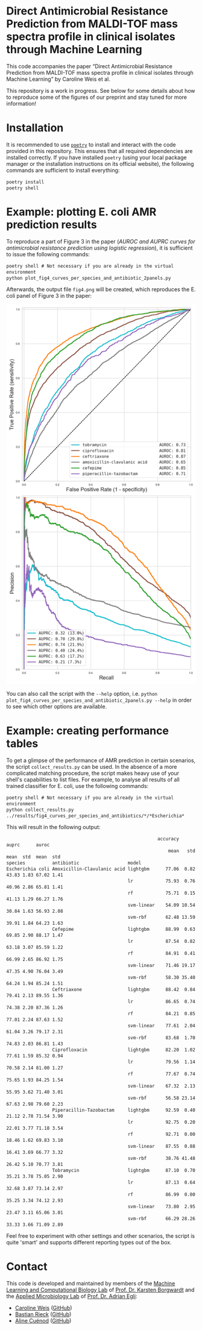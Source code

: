 # Direct Antimicrobial Resistance Prediction from MALDI-TOF mass spectra profile in clinical isolates through Machine Learning

This code accompanies the paper &ldquo;Direct Antimicrobial Resistance Prediction from MALDI-TOF mass spectra profile in clinical isolates through Machine Learning&rdquo;
by Caroline Weis et al.

This repository is a work in progress. See below for some details about
how to reproduce some of the figures of our preprint and stay tuned for
more information!

# Installation

It is recommended to use [`poetry`](https://python-poetry.org) to
install and interact with the code provided in this repository. This
ensures that all required dependencies are installed correctly. If you
have installed `poetry`&nbsp;(using your local package manager or the
installation instructions on its official website), the following
commands are sufficient to install everything:

```shell
poetry install
poetry shell
```

# Example: plotting E. coli AMR prediction results

To reproduce a part of Figure 3 in the paper&nbsp;(*AUROC and AUPRC
curves for antimicrobial resistance prediction using logistic
regression*), it is sufficient to issue the following commands:

```shell
poetry shell # Not necessary if you are already in the virtual environment
python plot_fig4_curves_per_species_and_antibiotic_2panels.py
```

Afterwards, the output file `fig4.png` will be created, which reproduces
the E. coli panel of Figure 3 in the paper:

![E. coli AMR prediction results](./images/fig4.png)

You can also call the script with the `--help` option, i.e. `python
plot_fig4_curves_per_species_and_antibiotic_2panels.py --help` in order
to see which other options are available.

# Example: creating performance tables

To get a glimpse of the performance of AMR prediction in certain
scenarios, the script `collect_results.py` can be used. In the absence
of a more complicated matching procedure, the script makes heavy use of
your shell's capabilities to list files. For example, to analyse all
results of all trained classifier for E. coli, use the following
commands:

```shell
poetry shell # Not necessary if you are already in the virtual environment
python collect_results.py ../results/fig4_curves_per_species_and_antibiotics/*/*Escherichia*
```

This will result in the following output:

```
                                                        accuracy       auprc      auroc
                                                            mean   std  mean  std  mean  std
species          antibiotic                  model
Escherichia coli Amoxicillin-Clavulanic acid lightgbm      77.06  0.82 43.83 1.83 67.02 1.41
                                             lr            75.93  0.76 40.96 2.86 65.81 1.41
                                             rf            75.71  0.15 41.13 1.29 66.27 1.76
                                             svm-linear    54.09 10.54 30.84 1.63 56.93 2.08
                                             svm-rbf       62.48 13.59 39.91 1.84 64.23 1.63
                 Cefepime                    lightgbm      88.99  0.63 69.85 2.90 88.17 1.47
                                             lr            87.54  0.82 63.18 3.07 85.59 1.22
                                             rf            84.91  0.41 66.99 2.65 86.92 1.75
                                             svm-linear    71.46 19.17 47.35 4.90 76.04 3.49
                                             svm-rbf       58.30 35.40 64.24 1.94 85.24 1.51
                 Ceftriaxone                 lightgbm      88.42  0.84 79.41 2.13 89.55 1.36
                                             lr            86.65  0.74 74.38 2.20 87.36 1.26
                                             rf            84.21  0.85 77.01 2.24 87.63 1.52
                                             svm-linear    77.61  2.04 61.04 3.26 79.17 2.31
                                             svm-rbf       83.68  1.70 74.83 2.03 86.81 1.43
                 Ciprofloxacin               lightgbm      82.20  1.02 77.61 1.59 85.32 0.94
                                             lr            79.56  1.14 70.58 2.14 81.00 1.27
                                             rf            77.67  0.74 75.65 1.93 84.25 1.54
                                             svm-linear    67.32  2.13 55.95 3.62 71.40 3.01
                                             svm-rbf       56.58 23.14 67.63 2.98 79.60 2.23
                 Piperacillin-Tazobactam     lightgbm      92.59  0.40 21.12 2.78 71.54 3.90
                                             lr            92.75  0.20 22.01 3.77 71.18 3.54
                                             rf            92.71  0.00 18.46 1.62 69.83 3.10
                                             svm-linear    87.55  0.88 16.41 3.69 66.77 3.32
                                             svm-rbf       38.76 41.48 26.42 5.10 70.77 3.81
                 Tobramycin                  lightgbm      87.10  0.70 35.21 3.78 75.05 2.90
                                             lr            87.13  0.64 32.68 3.87 73.14 2.97
                                             rf            86.99  0.00 35.25 3.34 74.12 2.93
                                             svm-linear    73.80  2.95 23.47 3.11 65.06 3.01
                                             svm-rbf       66.29 28.26 33.33 3.66 71.09 2.89
```

Feel free to experiment with other settings and other scenarios, the
script is quite 'smart' and supports different reporting types out of
the box.

# Contact

This code is developed and maintained by members of the [Machine Learning and
Computational Biology Lab](https://www.bsse.ethz.ch/mlcb) of [Prof. Dr.
Karsten Borgwardt](https://www.bsse.ethz.ch/mlcb/karsten.html) and the
[Applied Microbiology Lab](https://appliedmicrobiologyresearch.net/en/)
of [Prof. Dr. Adrian
Egli](https://biomedizin.unibas.ch/en/persons/adrian-egli):

- [Caroline Weis](https://weis.ml) ([GitHub](https://github.com/cvweis))
- [Bastian Rieck](https://bastian.rieck.me) ([GitHub](https://github.com/Pseudomanifold))
- [Aline Cuénod](https://biomedizin.unibas.ch/en/persons/aline-cuenod) ([GitHub](https://github.com/acuenod111))
